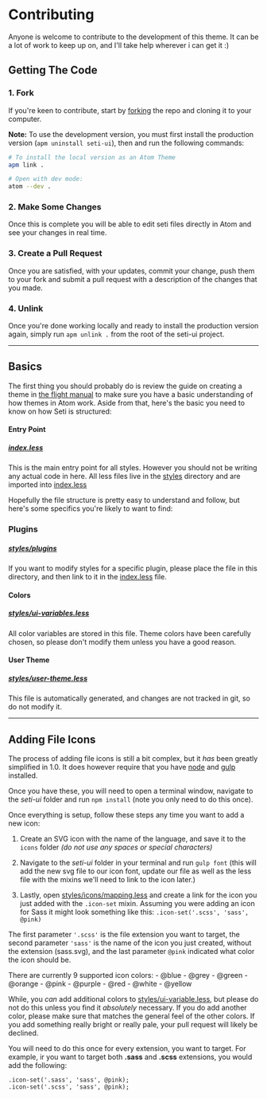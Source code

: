 # Contributing
Anyone is welcome to contribute to the development of this theme. It can be a lot of work to keep up on, and I'll take help wherever i can get it :)

## Getting The Code





### 1. Fork
If you're keen to contribute, start by [forking](https://github.com/jesseweed/seti-ui/tree/1.0-beta#fork-destination-box) the repo and cloning it to your computer.

**Note:** To use the development version, you must first install the production version (`apm uninstall seti-ui`), then and run the following commands:

```sh
# To install the local version as an Atom Theme
apm link .

# Open with dev mode:
atom --dev .
```

### 2. Make Some Changes

Once this is complete you will be able to edit seti files directly in Atom and see your changes in real time.

### 3. Create a Pull Request

Once you are satisfied, with your updates, commit your change, push them to your fork and submit a pull request with a description of the changes that you made.

### 4. Unlink

Once you're done working locally and ready to install the production version again, simply run `apm unlink .` from the root of the seti-ui project.


-----

## Basics
The first thing you should probably do is review the guide on creating a theme in [the flight manual](http://flight-manual.atom.io/hacking-atom/sections/creating-a-theme/) to make sure you have a basic understanding of how themes in Atom work. Aside from that, here's the basic you need to know on how Seti is structured:

#### Entry Point
##### [index.less](index.less)
This is the main entry point for all styles. However you should not be writing any actual code in here. All less files live in the [styles](styles) directory and are imported into [index.less](index.less)

Hopefully the file structure is pretty easy to understand and follow, but here's some specifics you're likely to want to find:

### Plugins
##### [styles/plugins](styles/plugins)
If you want to modify styles for a specific plugin, please place the file in this directory, and then link to it in the [index.less](index.less) file.

#### Colors
##### [styles/ui-variables.less](styles/ui-variables.less)
All color variables are stored in this file. Theme colors have been carefully chosen, so please don't modify them unless you have a good reason.

#### User Theme
##### [styles/user-theme.less](styles/user-theme.less)
This file is automatically generated, and changes are not tracked in git, so do not modify it.

-----

## Adding File Icons
The process of adding file icons is still a bit complex, but it _has_ been greatly simplified in 1.0. It does however require that you have [node](https://nodejs.org/en/) and [gulp](https://github.com/gulpjs/gulp/blob/master/docs/getting-started.md) installed.

Once you have these, you will need to open a terminal window, navigate to the _seti-ui_ folder and run `npm install` (note you only need to do this once).

Once everything is setup, follow these steps any time you want to add a new icon:

  1. Create an SVG icon with the name of the language, and save it to the `icons` folder _(do not use any spaces or special characters)_

  2. Navigate to the _seti-ui_ folder in your terminal and run `gulp font` (this will add the new svg file to our icon font, update our file as well as the less file with the mixins we'll need to link to the icon later.)

  3. Lastly, open [styles/icons/mapping.less](styles/icons/mapping.less) and create a link for the icon you just added with the `.icon-set` mixin. Assuming you were adding an icon for Sass it might look something like this: ```.icon-set('.scss', 'sass', @pink)```

  The first parameter `'.scss'` is the file extension you want to target, the second parameter `'sass'` is the name of the icon you just created, without the extension (sass.svg), and the last parameter `@pink` indicated what color the icon should be.

  There are currently 9 supported icon colors:
    - @blue
    - @grey
    - @green
    - @orange
    - @pink
    - @purple
    - @red
    - @white
    - @yellow


  While, you _can_ add additional colors to [styles/ui-variable.less](styles/ui-variable.less), but please do not do this unless you find it _absolutely_ necessary. If you do add another color, please make sure that matches the general feel of the other colors. If you add something really bright or really pale, your pull request will likely be declined.

  You will need to do this once for every extension, you want to target. For example, ir you want to target both **.sass** and **.scss** extensions, you would add the following:

```less
.icon-set('.sass', 'sass', @pink);
.icon-set('.scss', 'sass', @pink);
```
